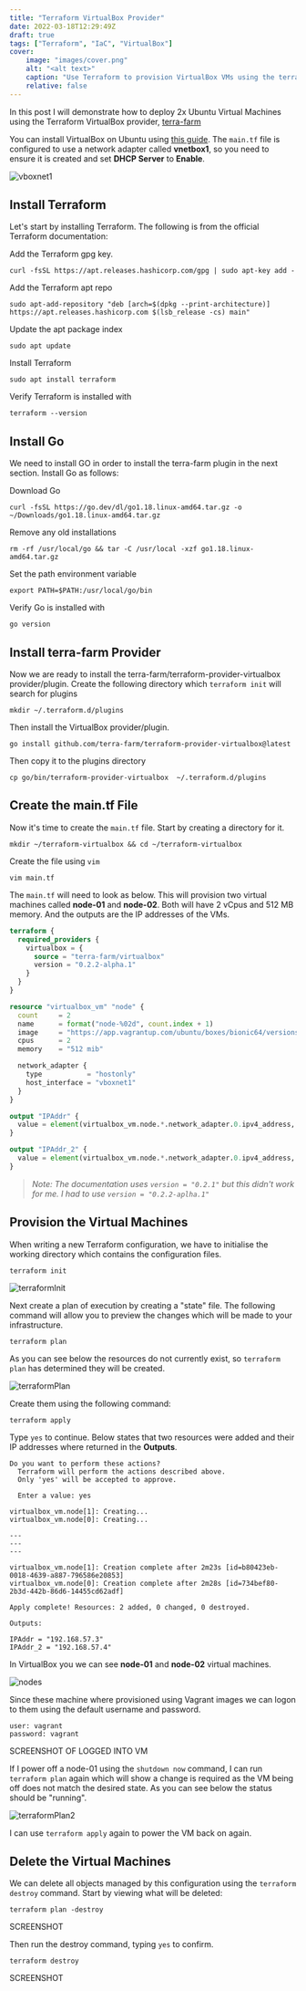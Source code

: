 ```yaml
---
title: "Terraform VirtualBox Provider"
date: 2022-03-18T12:29:49Z
draft: true
tags: ["Terraform", "IaC", "VirtualBox"]
cover:
    image: "images/cover.png"
    alt: "<alt text>"
    caption: "Use Terraform to provision VirtualBox VMs using the terra-farm provider"
    relative: false
---
```


In this post I will demonstrate how to deploy 2x Ubuntu Virtual Machines using the Terraform VirtualBox provider, [terra-farm](https://registry.terraform.io/providers/terra-farm/virtualbox/latest/docs)

You can install VirtualBox on Ubuntu using [this guide](https://markkerry.github.io/posts/2022/02/ubuntu-server-lab/#install-virtualbox-61). The `main.tf` file is configured to use a network adapter called **vnetbox1**, so you need to ensure it is created and set **DHCP Server** to **Enable**.

![vboxnet1](images/vboxnet1.png)

## Install Terraform

Let's start by installing Terraform. The following is from the official Terraform documentation:

Add the Terraform gpg key.

```terminal
curl -fsSL https://apt.releases.hashicorp.com/gpg | sudo apt-key add -
```

Add the Terraform apt repo

```terminal
sudo apt-add-repository "deb [arch=$(dpkg --print-architecture)] https://apt.releases.hashicorp.com $(lsb_release -cs) main"
```

Update the apt package index

```terminal
sudo apt update
```

Install Terraform

```treminal
sudo apt install terraform
```

Verify Terraform is installed with

```terminal
terraform --version
```

## Install Go

We need to install GO in order to install the terra-farm plugin in the next section. Install Go as follows:

Download Go

```terminal
curl -fsSL https://go.dev/dl/go1.18.linux-amd64.tar.gz -o ~/Downloads/go1.18.linux-amd64.tar.gz
```

Remove any old installations

```terminal
rm -rf /usr/local/go && tar -C /usr/local -xzf go1.18.linux-amd64.tar.gz
```

Set the path environment variable

```terminal
export PATH=$PATH:/usr/local/go/bin
```

Verify Go is installed with

```terminal
go version
```

## Install terra-farm Provider

Now we are ready to install the terra-farm/terraform-provider-virtualbox provider/plugin. Create the following directory which `terraform init` will search for plugins

```teminal
mkdir ~/.terraform.d/plugins
```

Then install the VirtualBox provider/plugin.

```terminal
go install github.com/terra-farm/terraform-provider-virtualbox@latest
```

Then copy it to the plugins directory

```terminal
cp go/bin/terraform-provider-virtualbox  ~/.terraform.d/plugins
```

## Create the main.tf File

Now it's time to create the `main.tf` file. Start by creating a directory for it.

```terminal
mkdir ~/terraform-virtualbox && cd ~/terraform-virtualbox
```

Create the file using `vim`

```terminal
vim main.tf
```

The `main.tf` will need to look as below. This will provision two virtual machines called **node-01** and **node-02**. Both will have 2 vCpus and 512 MB memory. And the outputs are the IP addresses of the VMs.

```terraform
terraform {
  required_providers {
    virtualbox = {
      source = "terra-farm/virtualbox"
      version = "0.2.2-alpha.1"
    }
  }
}

resource "virtualbox_vm" "node" {
  count     = 2
  name      = format("node-%02d", count.index + 1)
  image     = "https://app.vagrantup.com/ubuntu/boxes/bionic64/versions/20180903.0.0/providers/virtualbox.box"
  cpus      = 2
  memory    = "512 mib"

  network_adapter {
    type           = "hostonly"
    host_interface = "vboxnet1"
  }
}

output "IPAddr" {
  value = element(virtualbox_vm.node.*.network_adapter.0.ipv4_address, 1)
}

output "IPAddr_2" {
  value = element(virtualbox_vm.node.*.network_adapter.0.ipv4_address, 2)
}
```

> *Note: The documentation uses `version = "0.2.1"` but this didn't work for me. I had to use `version = "0.2.2-aplha.1"`*

## Provision the Virtual Machines

When writing a new Terraform configuration, we have to initialise the working directory which contains the configuration files.

```terminal
terraform init
```

![terraformInit](images/terraformInit.png)

Next create a plan of execution by creating a "state" file. The following command will allow you to preview the changes which will be made to your infrastructure.

```terminal
terraform plan
```

As you can see below the resources do not currently exist, so `terraform plan` has determined they will be created.

![terraformPlan](images/terraformPlan.png)

Create them using the following command:

```terminal
terraform apply
```

Type `yes` to continue. Below states that two resources were added and their IP addresses where returned in the **Outputs**.

```terminal
Do you want to perform these actions?
  Terraform will perform the actions described above.
  Only 'yes' will be accepted to approve.

  Enter a value: yes

virtualbox_vm.node[1]: Creating...
virtualbox_vm.node[0]: Creating...

---
---
---

virtualbox_vm.node[1]: Creation complete after 2m23s [id=b80423eb-0018-4639-a887-796586e20853]
virtualbox_vm.node[0]: Creation complete after 2m28s [id=734bef80-2b3d-442b-86d6-14455cd62adf]

Apply complete! Resources: 2 added, 0 changed, 0 destroyed.

Outputs:

IPAddr = "192.168.57.3"
IPAddr_2 = "192.168.57.4"
```

In VirtualBox you we can see **node-01** and **node-02** virtual machines.

![nodes](images/nodes.png)

Since these machine where provisioned using Vagrant images we can logon to them using the default username and password.

```terminal
user: vagrant
password: vagrant
```

SCREENSHOT OF LOGGED INTO VM

If I power off a node-01 using the `shutdown now` command, I can run `terraform plan` again which will show a change is required as the VM being off does not match the desired state. As you can see below the status should be "running".

![terraformPlan2](images/terraformPlan2.png)

I can use `terraform apply` again to power the VM back on again.

## Delete the Virtual Machines

We can delete all objects managed by this configuration using the `terraform destroy` command. Start by viewing what will be deleted:

```terminal
terraform plan -destroy
```

SCREENSHOT

Then run the destroy command, typing `yes` to confirm.

```terminal
terraform destroy
```

SCREENSHOT